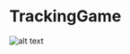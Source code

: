 # TrackingGame

![alt text](https://github.com/Skylerly/TrackingGame/blob/master/Webp.net-gifmaker.gif)
